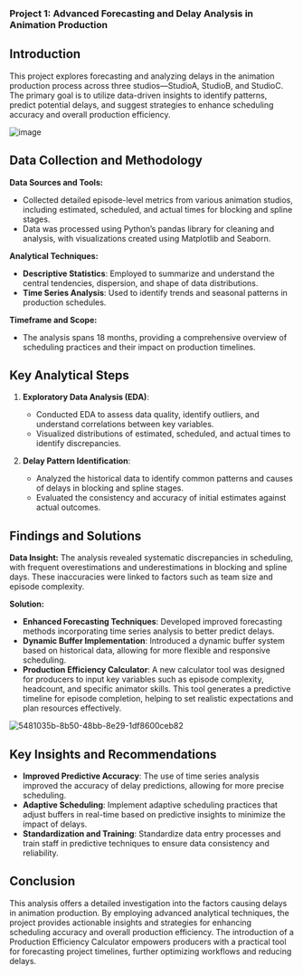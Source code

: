 ### **Project 1: Advanced Forecasting and Delay Analysis in Animation Production**

## **Introduction**

This project explores forecasting and analyzing delays in the animation production process across three studios—StudioA, StudioB, and StudioC. The primary goal is to utilize data-driven insights to identify patterns, predict potential delays, and suggest strategies to enhance scheduling accuracy and overall production efficiency.

![image](https://github.com/user-attachments/assets/08fd948b-3f35-4bd0-9a3a-fef035dcc7ba)

## **Data Collection and Methodology**

**Data Sources and Tools:**
- Collected detailed episode-level metrics from various animation studios, including estimated, scheduled, and actual times for blocking and spline stages.
- Data was processed using Python’s pandas library for cleaning and analysis, with visualizations created using Matplotlib and Seaborn.

**Analytical Techniques:**
- **Descriptive Statistics**: Employed to summarize and understand the central tendencies, dispersion, and shape of data distributions.
- **Time Series Analysis**: Used to identify trends and seasonal patterns in production schedules.

**Timeframe and Scope:**
- The analysis spans 18 months, providing a comprehensive overview of scheduling practices and their impact on production timelines.

## **Key Analytical Steps**

1. **Exploratory Data Analysis (EDA)**:
   - Conducted EDA to assess data quality, identify outliers, and understand correlations between key variables.
   - Visualized distributions of estimated, scheduled, and actual times to identify discrepancies.

2. **Delay Pattern Identification**:
   - Analyzed the historical data to identify common patterns and causes of delays in blocking and spline stages.
   - Evaluated the consistency and accuracy of initial estimates against actual outcomes.

## **Findings and Solutions**

**Data Insight:**
The analysis revealed systematic discrepancies in scheduling, with frequent overestimations and underestimations in blocking and spline days. These inaccuracies were linked to factors such as team size and episode complexity.

**Solution:**
- **Enhanced Forecasting Techniques**: Developed improved forecasting methods incorporating time series analysis to better predict delays.
- **Dynamic Buffer Implementation**: Introduced a dynamic buffer system based on historical data, allowing for more flexible and responsive scheduling.
- **Production Efficiency Calculator**: A new calculator tool was designed for producers to input key variables such as episode complexity, headcount, and specific animator skills. This tool generates a predictive timeline for episode completion, helping to set realistic expectations and plan resources effectively.

![5481035b-8b50-48bb-8e29-1df8600ceb82](https://github.com/user-attachments/assets/31c929df-c018-4576-8c9e-7a9980813422)

## **Key Insights and Recommendations**

- **Improved Predictive Accuracy**: The use of time series analysis improved the accuracy of delay predictions, allowing for more precise scheduling.
- **Adaptive Scheduling**: Implement adaptive scheduling practices that adjust buffers in real-time based on predictive insights to minimize the impact of delays.
- **Standardization and Training**: Standardize data entry processes and train staff in predictive techniques to ensure data consistency and reliability.

## **Conclusion**

This analysis offers a detailed investigation into the factors causing delays in animation production. By employing advanced analytical techniques, the project provides actionable insights and strategies for enhancing scheduling accuracy and overall production efficiency. The introduction of a Production Efficiency Calculator empowers producers with a practical tool for forecasting project timelines, further optimizing workflows and reducing delays.
